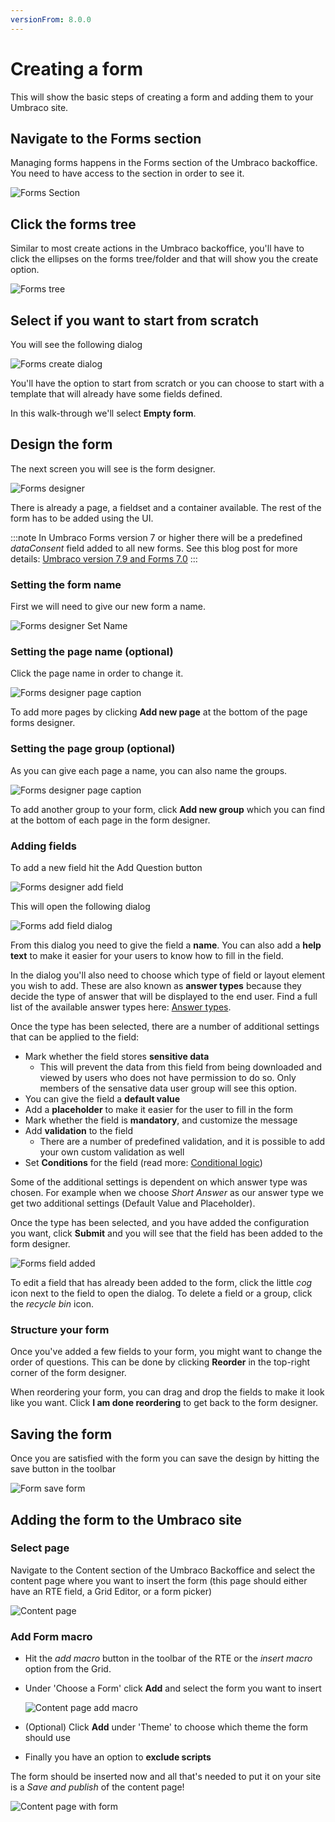```yaml
---
versionFrom: 8.0.0
---
```


# Creating a form

This will show the basic steps of creating a form and adding them to your Umbraco site.

## Navigate to the Forms section

Managing forms happens in the Forms section of the Umbraco backoffice. You need to have access to the section in order to see it. 

![Forms Section](images/FormsSectionV8.png) 

## Click the forms tree

Similar to most create actions in the Umbraco backoffice, you'll have to click the ellipses on the forms tree/folder and that will show you the create option.

![Forms tree](images/FormsTree.png)

## Select if you want to start from scratch
You will see the following dialog

![Forms create dialog](images/FormsCreateDialog.png)

You'll have the option to start from scratch or you can choose to start with a template that will already have some fields defined.

In this walk-through we'll select **Empty form**.

## Design the form

The next screen you will see is the form designer.

![Forms designer](images/FormDesignerStartV8.png)

There is already a page, a fieldset and a container available. The rest of the form has to be added using the UI.


:::note
In Umbraco Forms version 7 or higher there will be a predefined *dataConsent* field added to all new forms.
See this blog post for more details: [Umbraco version 7.9 and Forms 7.0](https://umbraco.com/blog/umbraco-version-79-and-forms-70-is-out/)
:::

### Setting the form name
First we will need to give our new form a name.

![Forms designer Set Name](images/FormDesignerFormNameV8.png)

### Setting the page name (optional)

Click the page name in order to change it.

![Forms designer page caption](images/FormDesignerPageCaptionV8.png)

To add more pages by clicking **Add new page** at the bottom of the page forms designer.

### Setting the page group (optional)

As you can give each page a name, you can also name the groups.

![Forms designer page caption](images/FormDesignerPageGroupV8.png)

To add another group to your form, click **Add new group** which you can find at the bottom of each page in the form designer.

### Adding fields

To add a new field hit the Add Question button

![Forms designer add field](images/FormDesignerAddFieldV8.png)

This will open the following dialog

![Forms add field dialog](images/FormDesignerAddFieldDialogV8.png)

From this dialog you need to give the field a **name**. You can also add a **help text** to make it easier for your users to know how to fill in the field.

In the dialog you'll also need to choose which type of field or layout element you wish to add. These are also known as **answer types** because they decide the type of answer that will be displayed to the end user. Find a full list of the available answer types here: [Answer types](Fieldtypes).

Once the type has been selected, there are a number of additional settings that can be applied to the field:

* Mark whether the field stores **sensitive data**
    * This will prevent the data from this field from being downloaded and viewed by users who does not have permission to do so. Only members of the sensative data user group will see this option.  
* You can give the field a **default value**
* Add a **placeholder** to make it easier for the user to fill in the form
* Mark whether the field is **mandatory**, and customize the message
* Add **validation** to the field
    * There are a number of predefined validation, and it is possible to add your own custom validation as well
* Set **Conditions** for the field (read more: [Conditional logic](Conditional-Logic))

Some of the additional settings is dependent on which answer type was chosen. For example when we choose *Short Answer* as our answer type we get two additional settings (Default Value and Placeholder).

Once the type has been selected, and you have added the configuration you want, click **Submit** and you will see that the field has been added to the form designer.

![Forms field added](images/FormDesignerFieldAddedV8.png)

To edit a field that has already been added to the form, click the little *cog* icon next to the field to open the dialog. To delete a field or a group, click the *recycle bin* icon.

### Structure your form

Once you've added a few fields to your form, you might want to change the order of questions. This can be done by clicking **Reorder** in the top-right corner of the form designer.

When reordering your form, you can drag and drop the fields to make it look like you want. Click **I am done reordering** to get back to the form designer.

## Saving the form

Once you are satisfied with the form you can save the design by hitting the save button in the toolbar

![Form save form](images/FormDesignerSaveV8.png)

## Adding the form to the Umbraco site

### Select page

Navigate to the Content section of the Umbraco Backoffice and select the content page where you want to insert the form (this page should either have an RTE field, a Grid Editor, or a form picker)

![Content page](images/ContentExamples.png)

### Add Form macro

* Hit the *add macro* button in the toolbar of the RTE or the *insert macro* option from the Grid.
* Under 'Choose a Form' click **Add** and select the form you want to insert

    ![Content page add macro](images/ContentPageAddMacroDialog.png)

* (Optional) Click **Add** under 'Theme' to choose which theme the form should use
* Finally you have an option to **exclude scripts**

The form should be inserted now and all that's needed to put it on your site is a *Save and publish* of the content page!

![Content page with form](images/ContentExamplesWithForm.png)
